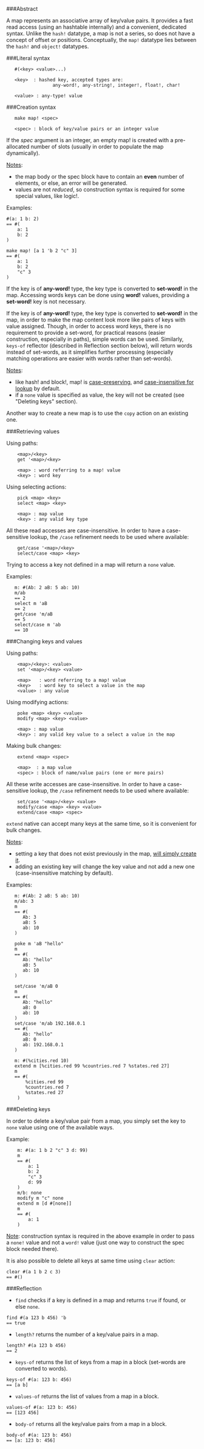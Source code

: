 ###Abstract

A map represents an associative array of key/value pairs. It provides a fast read access (using an hashtable internally) and a convenient, dedicated syntax. Unlike the `hash!` datatype, a map is not a series, so does not have a concept of offset or positions. Conceptually, the `map!` datatype lies between the `hash!` and `object!` datatypes.

###Literal syntax
```
   #(<key> <value>...)

   <key>  : hashed key, accepted types are:
                 any-word!, any-string!, integer!, float!, char!

   <value> : any-type! value
```
###Creation syntax
```
   make map! <spec>

   <spec> : block of key/value pairs or an integer value
```
If the _spec_ argument is an integer, an empty map! is created with a pre-allocated number of slots (usually in order to populate the map dynamically).

<u>Notes</u>: 
* the map body or the spec block have to contain an **even** number of elements, or else, an error will be generated. 
* values are not _reduced_, so construction syntax is required for some special values, like logic!.

Examples:
```
#(a: 1 b: 2)
== #(
    a: 1
    b: 2
)

make map! [a 1 'b 2 "c" 3]
== #(
    a: 1
    b: 2
    "c" 3
)
```
If the key is of **any-word!** type, the key type is converted to **set-word!** in the map. Accessing words keys can be done using **word!** values, providing a **set-word!** key is not necessary.

If the key is of **any-word!** type, the key type is converted to **set-word!** in the map, in order to make the map content look more like pairs of keys with value assigned. Though, in order to access word keys, there is no requirement to provide a set-word, for practical reasons (easier construction, especially in paths), simple words can be used. Similarly, `keys-of` reflector (described in Reflection section below), will return words instead of set-words, as it simplifies further processing (especially matching operations are easier with words rather than set-words).

<u>Notes</u>: 
* like hash! and block!, map! is <u>case-preserving</u>, and <u>case-insensitive for lookup</u> by default.
* if a `none` value is specified as value, the key will not be created (see "Deleting keys" section).

Another way to create a new map is to use the `copy` action on an existing one.

###Retrieving values

Using paths:
```
    <map>/<key>
    get '<map>/<key>

    <map> : word referring to a map! value
    <key> : word key
```

Using selecting actions:
``` 
    pick <map> <key>
    select <map> <key>

    <map> : map value
    <key> : any valid key type
```
All these read accesses are case-insensitive. In order to have a case-sensitive lookup, the `/case` refinement needs to be used where available:
```
    get/case '<map>/<key>
    select/case <map> <key>
```
Trying to access a key not defined in a map will return a `none` value.

Examples:
```
   m: #(Ab: 2 aB: 5 ab: 10)
   m/ab
   == 2
   select m 'aB
   == 2
   get/case 'm/aB
   == 5
   select/case m 'ab
   == 10
```

###Changing keys and values

Using paths:
```
    <map>/<key>: <value>
    set '<map>/<key> <value>

    <map>   : word referring to a map! value
    <key>   : word key to select a value in the map
    <value> : any value
```

Using modifying actions:
``` 
    poke <map> <key> <value>
    modify <map> <key> <value>

    <map> : map value
    <key> : any valid key value to a select a value in the map
```
Making bulk changes:
```
    extend <map> <spec>

    <map>  : a map value
    <spec> : block of name/value pairs (one or more pairs)
```

All these write accesses are case-insensitive. In order to have a case-sensitive lookup, the `/case` refinement needs to be used where available:
```
    set/case '<map>/<key> <value>
    modify/case <map> <key> <value>
    extend/case <map> <spec>
```
`extend` native can accept many keys at the same time, so it is convenient for bulk changes.

<u>Notes</u>: 
* setting a key that does not exist previously in the map, <u>will simply create it</u>.
* adding an existing key will change the key value and not add a new one (case-insensitive matching by default).

Examples:
```
   m: #(Ab: 2 aB: 5 ab: 10)
   m/ab: 3
   m
   == #(
      Ab: 3
      aB: 5
      ab: 10
   )

   poke m 'aB "hello"
   m
   == #(
      Ab: "hello"
      aB: 5
      ab: 10
   )

   set/case 'm/aB 0
   m
   == #(
      Ab: "hello"
      aB: 0
      ab: 10
   )
   set/case 'm/ab 192.168.0.1
   == #(
      Ab: "hello"
      aB: 0
      ab: 192.168.0.1
   )
   
   m: #(%cities.red 10)
   extend m [%cities.red 99 %countries.red 7 %states.red 27]
   m
   == #(
	   %cities.red 99
	   %countries.red 7
	   %states.red 27
    )
```

###Deleting keys

In order to delete a key/value pair from a map, you simply set the key to `none` value using one of the available ways.

Example:
```
	m: #(a: 1 b 2 "c" 3 d: 99)
	m
	== #(
		a: 1
		b: 2
		"c" 3
		d: 99
	)
	m/b: none
	modify m "c" none
	extend m [d #[none]]
	m
	== #(
	    a: 1
	)
```
<u>Note</u>: construction syntax is required in the above example in order to pass a `none!` value and not a `word!` value (just one way to construct the spec block needed there).

It is also possible to delete all keys at same time using `clear` action:
```
clear #(a 1 b 2 c 3)
== #()
```

###Reflection

* `find` checks if a key is defined in a map and returns `true` if found, or else `none`.
```
find #(a 123 b 456) 'b
== true
```
* `length?` returns the number of a key/value pairs in a map.
```
length? #(a 123 b 456)
== 2
```
* `keys-of` returns the list of keys from a map in a block (set-words are converted to words).
```
keys-of #(a: 123 b: 456)
== [a b]
```
* `values-of` returns the list of values from a map in a block.
```
values-of #(a: 123 b: 456)
== [123 456]
```
* `body-of` returns all the key/value pairs from a map in a block.
```
body-of #(a: 123 b: 456)
== [a: 123 b: 456]
```